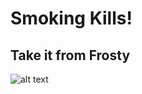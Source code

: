 # Smoking Kills!
Take it from Frosty
-------------------
![alt text](https://external-content.duckduckgo.com/iu/?u=https%3A%2F%2Ftse1.mm.bing.net%2Fth%3Fid%3DOIP.NdEHjswMMr8cTPfbmfHATwHaFj%26pid%3DApi&f=1)
